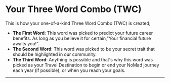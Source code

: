 # Your Three Word Combo (TWC)

This is how your one-of-a-kind Three Word Combo (TWC) is created;

- **The First Word**: This word was picked to predict your future career benefits. As long as you believe it for certain,"Your financial future awaits you!".
- **The Second Word**: This word was picked to be your secret trait that should be highlighted in our community.
- **The Third Word**: Anything is possible and that's why this word was picked as your Travel Destination to begin or end your NoMad journey each year (if possible), or when you reach your goals.

* * *